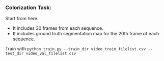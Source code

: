 ### Colorization Task:

Start from here.


- It includes 30 frames from each sequence.
- It includes ground truth segmentation map for the 20th frame of each sequence.

Train with ```python train.py --train_dir video_train_filelist.csv --test_dir video_val_filelist.csv```

